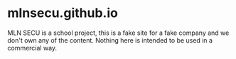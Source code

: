 # mlnsecu.github.io

MLN SECU is a school project, this is a fake site for a fake company and we don't own any of the content. Nothing here is intended to be used in a commercial way.
